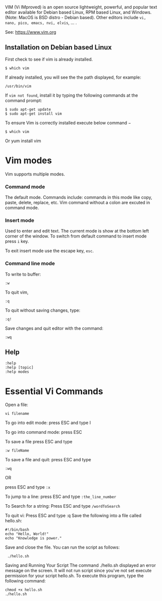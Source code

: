 VIM (Vi IMproved) is an open source lightweight, powerful, and popular  text editor available for Debian based Linux, RPM based Linux, and Windows.  (Note: MacOS is BSD distro - Debian based).  Other editors include ```vi, nano, pico, emacs, nvi, elvis```, ... .  

See: https://www.vim.org


## Installation on Debian based Linux

First check to see if vim is already installed.  
``` 
$ which vim
```
If already installed, you will see the the path displayed, for example:
```
/usr/bin/vim
```
If ```vim not found```, install it by typing the following commands at the command prompt: 

```
$ sudo apt-get update 
$ sudo apt-get install vim
```

To ensure Vim is correctly installed execute below command −

```
$ which vim
```

Or yum install vim

# Vim modes

Vim supports multiple modes.

### Command mode
The default mode.  Commands include: commands in this mode like copy, paste, delete, replace, etc.  Vim command without a colon are excuted in command mode.


### Insert mode
Used to enter and edit text.  The current mode is show at the bottom left corner of the window.   To switch from default command to insert mode press ```i``` key. 
 

To exit insert mode use the escape key, ```esc```.  


### Command line mode




To write to buffer:
```
:w
```


To quit vim, 
```
:q
```



To quit without saving changes, type:

```
:q!
```


Save changes and quit editor with the  command: 
```
:wq
```

## Help

```
:help
:help [topic]
:help modes
```





# Essential Vi Commands
Open a file:
```
vi filename
```


To go into edit mode: press ESC and type I


To go into command mode: press ESC

To save a file press ESC and type 
```
:w fileName
```

To save a file and quit: press ESC and type
```
:wq
```

OR

press ESC and type `:x`


To jump to a line:
press ESC and type `:the_line_number`




To Search for a string:
Press ESC and type `/wordToSearch`



To quit vi:
Press ESC and type :q
Save the following into a file called hello.sh:

```
#!/bin/bash
echo "Hello, World!" 
echo "Knowledge is power."
```

Save and close the file. You can run the script as follows:
```
 ./hello.sh
 ```



Saving and Running Your Script
The command ./hello.sh displayed an error message on the screen. It will not run script since you've not set execute permission for your script hello.sh. To execute this program, type the following command:

```
chmod +x hello.sh
./hello.sh
```
